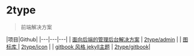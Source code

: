 # 2type

> 前端解决方案

|项目|Github|
|---|---|---|
| [面向后端的管理后台解决方案](http://admin.2type.cn) |  [2type/admin](https://github.com/2type/admin) |
|  [图标库 ](https://github.com/2type/icon) |  [2type/icon](https://github.com/2type/icon) |
| [gitbook 风格 jekyll主题](http://2type.cn/gitbook) | [2type/gitbook](https://github.com/2type/icon)|


<style>
table {font-size:1.2em}
</style>